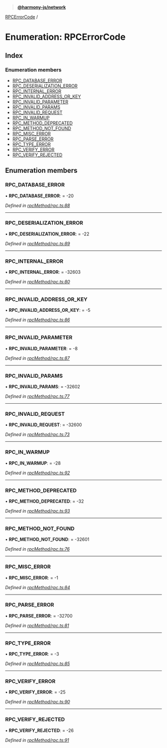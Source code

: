 > **[@harmony-js/network](../README.md)**

[RPCErrorCode](rpcerrorcode.md) /

# Enumeration: RPCErrorCode

## Index

### Enumeration members

* [RPC_DATABASE_ERROR](rpcerrorcode.md#rpc_database_error)
* [RPC_DESERIALIZATION_ERROR](rpcerrorcode.md#rpc_deserialization_error)
* [RPC_INTERNAL_ERROR](rpcerrorcode.md#rpc_internal_error)
* [RPC_INVALID_ADDRESS_OR_KEY](rpcerrorcode.md#rpc_invalid_address_or_key)
* [RPC_INVALID_PARAMETER](rpcerrorcode.md#rpc_invalid_parameter)
* [RPC_INVALID_PARAMS](rpcerrorcode.md#rpc_invalid_params)
* [RPC_INVALID_REQUEST](rpcerrorcode.md#rpc_invalid_request)
* [RPC_IN_WARMUP](rpcerrorcode.md#rpc_in_warmup)
* [RPC_METHOD_DEPRECATED](rpcerrorcode.md#rpc_method_deprecated)
* [RPC_METHOD_NOT_FOUND](rpcerrorcode.md#rpc_method_not_found)
* [RPC_MISC_ERROR](rpcerrorcode.md#rpc_misc_error)
* [RPC_PARSE_ERROR](rpcerrorcode.md#rpc_parse_error)
* [RPC_TYPE_ERROR](rpcerrorcode.md#rpc_type_error)
* [RPC_VERIFY_ERROR](rpcerrorcode.md#rpc_verify_error)
* [RPC_VERIFY_REJECTED](rpcerrorcode.md#rpc_verify_rejected)

## Enumeration members

###  RPC_DATABASE_ERROR

• **RPC_DATABASE_ERROR**: =  -20

*Defined in [rpcMethod/rpc.ts:88](https://github.com/FireStack-Lab/Harmony-sdk-core/blob/c727071/packages/harmony-network/src/rpcMethod/rpc.ts#L88)*

___

###  RPC_DESERIALIZATION_ERROR

• **RPC_DESERIALIZATION_ERROR**: =  -22

*Defined in [rpcMethod/rpc.ts:89](https://github.com/FireStack-Lab/Harmony-sdk-core/blob/c727071/packages/harmony-network/src/rpcMethod/rpc.ts#L89)*

___

###  RPC_INTERNAL_ERROR

• **RPC_INTERNAL_ERROR**: =  -32603

*Defined in [rpcMethod/rpc.ts:80](https://github.com/FireStack-Lab/Harmony-sdk-core/blob/c727071/packages/harmony-network/src/rpcMethod/rpc.ts#L80)*

___

###  RPC_INVALID_ADDRESS_OR_KEY

• **RPC_INVALID_ADDRESS_OR_KEY**: =  -5

*Defined in [rpcMethod/rpc.ts:86](https://github.com/FireStack-Lab/Harmony-sdk-core/blob/c727071/packages/harmony-network/src/rpcMethod/rpc.ts#L86)*

___

###  RPC_INVALID_PARAMETER

• **RPC_INVALID_PARAMETER**: =  -8

*Defined in [rpcMethod/rpc.ts:87](https://github.com/FireStack-Lab/Harmony-sdk-core/blob/c727071/packages/harmony-network/src/rpcMethod/rpc.ts#L87)*

___

###  RPC_INVALID_PARAMS

• **RPC_INVALID_PARAMS**: =  -32602

*Defined in [rpcMethod/rpc.ts:77](https://github.com/FireStack-Lab/Harmony-sdk-core/blob/c727071/packages/harmony-network/src/rpcMethod/rpc.ts#L77)*

___

###  RPC_INVALID_REQUEST

• **RPC_INVALID_REQUEST**: =  -32600

*Defined in [rpcMethod/rpc.ts:73](https://github.com/FireStack-Lab/Harmony-sdk-core/blob/c727071/packages/harmony-network/src/rpcMethod/rpc.ts#L73)*

___

###  RPC_IN_WARMUP

• **RPC_IN_WARMUP**: =  -28

*Defined in [rpcMethod/rpc.ts:92](https://github.com/FireStack-Lab/Harmony-sdk-core/blob/c727071/packages/harmony-network/src/rpcMethod/rpc.ts#L92)*

___

###  RPC_METHOD_DEPRECATED

• **RPC_METHOD_DEPRECATED**: =  -32

*Defined in [rpcMethod/rpc.ts:93](https://github.com/FireStack-Lab/Harmony-sdk-core/blob/c727071/packages/harmony-network/src/rpcMethod/rpc.ts#L93)*

___

###  RPC_METHOD_NOT_FOUND

• **RPC_METHOD_NOT_FOUND**: =  -32601

*Defined in [rpcMethod/rpc.ts:76](https://github.com/FireStack-Lab/Harmony-sdk-core/blob/c727071/packages/harmony-network/src/rpcMethod/rpc.ts#L76)*

___

###  RPC_MISC_ERROR

• **RPC_MISC_ERROR**: =  -1

*Defined in [rpcMethod/rpc.ts:84](https://github.com/FireStack-Lab/Harmony-sdk-core/blob/c727071/packages/harmony-network/src/rpcMethod/rpc.ts#L84)*

___

###  RPC_PARSE_ERROR

• **RPC_PARSE_ERROR**: =  -32700

*Defined in [rpcMethod/rpc.ts:81](https://github.com/FireStack-Lab/Harmony-sdk-core/blob/c727071/packages/harmony-network/src/rpcMethod/rpc.ts#L81)*

___

###  RPC_TYPE_ERROR

• **RPC_TYPE_ERROR**: =  -3

*Defined in [rpcMethod/rpc.ts:85](https://github.com/FireStack-Lab/Harmony-sdk-core/blob/c727071/packages/harmony-network/src/rpcMethod/rpc.ts#L85)*

___

###  RPC_VERIFY_ERROR

• **RPC_VERIFY_ERROR**: =  -25

*Defined in [rpcMethod/rpc.ts:90](https://github.com/FireStack-Lab/Harmony-sdk-core/blob/c727071/packages/harmony-network/src/rpcMethod/rpc.ts#L90)*

___

###  RPC_VERIFY_REJECTED

• **RPC_VERIFY_REJECTED**: =  -26

*Defined in [rpcMethod/rpc.ts:91](https://github.com/FireStack-Lab/Harmony-sdk-core/blob/c727071/packages/harmony-network/src/rpcMethod/rpc.ts#L91)*